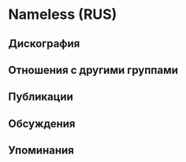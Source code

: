 # Nameless (RUS)



## Дискография


## Отношения с другими группами


## Публикации


## Обсуждения


## Упоминания

